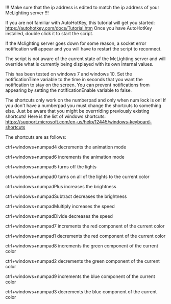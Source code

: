 !!! Make sure that the ip address is edited to match the ip address of your McLighting server !!!

If you are not familiar with AutoHotKey, this tutorial will get you started: https://autohotkey.com/docs/Tutorial.htm
Once you have AutoHotKey installed, double click it to start the script. 

If the Mclighting server goes down for some reason, a socket error notification will appear and you will have to restart the script to reconnect.

The script is not aware of the current state of the McLighting server and will override what is currently being displayed with its own internal values.

This has been tested on windows 7 and windows 10.
Set the notificationTime variable to the time in seconds that you want the notification to stay on the screen.
You can prevent notifications from appearing by setting the notificationEnable variable to false.


The shortcuts only work on the numberpad and only when num lock is on! If you don't have a numberpad you must change the shortcuts to something else. Just be aware that you might be overrriding previously existing shortcuts! Here is the list of windows shortcuts: https://support.microsoft.com/en-us/help/12445/windows-keyboard-shortcuts

The shortcuts are as follows:

ctrl+windows+numpad4 decrements the animation mode

ctrl+windows+numpad6 increments the animation mode

ctrl+windows+numpad5 turns off the lights

ctrl+windows+numpad0 turns on all of the lights to the current color

ctrl+windows+numpadPlus increases the brightness

ctrl+windows+numpadSubtract decreases the brightness

ctrl+windows+numpadMultiply increases the speed

ctrl+windows+numpadDivide decreases the speed

ctrl+windows+numpad7 increments the red component of the current color

ctrl+windows+numpad1 decrements the red component of the current color

ctrl+windows+numpad8 increments the green component of the current color

ctrl+windows+numpad2 decrements the green component of the current color

ctrl+windows+numpad9 increments the blue component of the current color

ctrl+windows+numpad3 decrements the blue component of the current color

